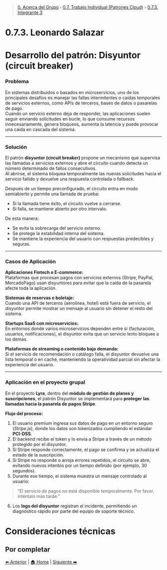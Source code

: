 > [0. Acerca del Grupo](../../0.md) › [0.7. Trabajo Individual (Patrones Cloud)](../0.7.md) › [0.7.3. Integrante 3](0.7.3.md)

# 0.7.3. Leonardo Salazar

# Desarrollo del patrón: Disyuntor (circuit breaker)

### Problema

En sistemas distribuidos o basados en microservicios, uno de los principales desafíos es manejar las fallas intermitentes o caídas temporales de servicios externos, como APIs de terceros, bases de datos o pasarelas de pago.  
Cuando un servicio externo deja de responder, las aplicaciones suelen seguir enviando solicitudes en bucle, lo que consume recursos innecesariamente, genera bloqueos, aumenta la latencia y puede provocar una caída en cascada del sistema.


---

### Solución

El patrón **disyuntor (circuit breaker)** propone un mecanismo que supervisa las llamadas a servicios externos y abre el circuito cuando detecta un número determinado de fallos consecutivos.  
Al abrirse, el sistema bloquea temporalmente las nuevas solicitudes hacia el servicio fallido y devuelve una respuesta controlada o fallback.

Después de un tiempo preconfigurado, el circuito entra en modo semiabierto y permite una llamada de prueba:  
- Si la llamada tiene éxito, el circuito vuelve a cerrarse.  
- Si falla, se mantiene abierto por otro intervalo.

De esta manera:
- Se evita la sobrecarga del servicio externo.  
- Se protege la estabilidad interna del sistema.  
- Se mantiene la experiencia del usuario con respuestas predecibles y seguras.

---

### Casos de Aplicación

**Aplicaciones Fintech o E-commerce:**  
Plataformas que procesan pagos con servicios externos (Stripe, PayPal, MercadoPago) usan disyuntores para evitar que la caída de la pasarela afecte toda la aplicación.

**Sistemas de reservas o boletaje:**  
Cuando una API de terceros (aerolínea, hotel) está fuera de servicio, el disyuntor permite mostrar un mensaje al usuario sin detener el resto del sistema.

**Startups SaaS con microservicios:**  
En entornos donde varios microservicios dependen entre sí (facturación, usuarios, notificaciones), el disyuntor evita que un servicio lento bloquee a los demás.

**Plataformas de streaming o contenido bajo demanda:**  
Si el servicio de recomendación o catálogo falla, el disyuntor devuelve una lista temporal o en caché, manteniendo la operatividad parcial sin afectar la experiencia del usuario.

---

### Aplicación en el proyecto grupal

En el proyecto **Lyra**, dentro del **módulo de gestión de planes y suscripciones**, el patrón Disyuntor se implementará para **proteger las llamadas hacia la pasarela de pagos Stripe**.

**Flujo del proceso:**
1. El usuario premium ingresa sus datos de pago en un entorno seguro (*Stripe.js*), donde los datos son tokenizados cumpliendo el estándar **PCI-DSS**.  
2. El backend recibe el token y lo envía a Stripe a través de un método protegido por el disyuntor.  
3. Si Stripe responde correctamente, el pago se confirma y se actualiza el estado de la suscripción.  
4. Si Stripe no responde o arroja errores repetidos, el circuito se abre, evitando nuevos intentos por un tiempo definido (por ejemplo, 30 segundos).  
5. Durante ese tiempo, el sistema muestra un mensaje controlado al usuario:

> “El servicio de pagos no está disponible temporalmente. Por favor, inténtalo más tarde.”

6. Los **logs del disyuntor** registran el incidente, permitiendo un diagnóstico rápido por parte del equipo de soporte técnico.

# Consideraciones técnicas

Por completar
---

[⬅️ Anterior](../0.7.2/0.7.2.md) | [🏠 Home](../../../README.md) | [Siguiente ➡️](../0.7.4/0.7.4.md)
